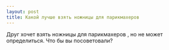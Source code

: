 ```yaml
---
layout: post 
title: Какой лучше взять ножницы для парикмахеров 
--- 
```

Друг хочет взять ножницы для парикмахеров , но не может определиться. Что бы вы посоветовали?